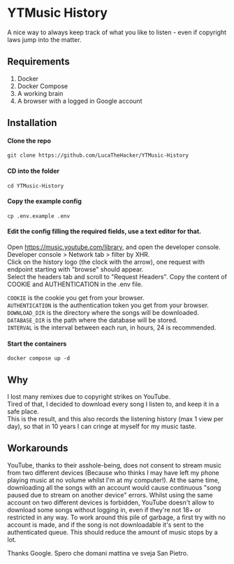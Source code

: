 # YTMusic History

A nice way to always keep track of what you like to listen - even if copyright laws jump into the matter.

## Requirements

1. Docker
2. Docker Compose
3. A working brain
4. A browser with a logged in Google account 

## Installation

#### Clone the repo

    git clone https://github.com/LucaTheHacker/YTMusic-History

#### CD into the folder

    cd YTMusic-History

#### Copy the example config

    cp .env.example .env

#### Edit the config filling the required fields, use a text editor for that.

Open https://music.youtube.com/library, and open the developer console.  
Developer console > Network tab > filter by XHR.  
Click on the history logo (the clock with the arrow), one request with endpoint starting with "browse" should appear.  
Select the headers tab and scroll to "Request Headers". 
Copy the content of COOKIE and AUTHENTICATION in the .env file.  

`COOKIE` is the cookie you get from your browser.  
`AUTHENTICATION` is the authentication token you get from your browser.  
`DOWNLOAD_DIR` is the directory where the songs will be downloaded.  
`DATABASE_DIR` is the path where the database will be stored.  
`INTERVAL` is the interval between each run, in hours, 24 is recommended.

#### Start the containers

    docker compose up -d

## Why

I lost many remixes due to copyright strikes on YouTube.  
Tired of that, I decided to download every song I listen to, and keep it in a safe place.  
This is the result, and this also records the listening history (max 1 view per day), so that in 10 years I can cringe
at myself for my music taste.

## Workarounds

YouTube, thanks to their asshole-being, does not consent to stream music from two different devices
(Because who thinks I may have left my phone playing music at no volume whilst I'm at my computer!).
At the same time, downloading all the songs with an account would cause continuous "song paused due to stream on another device" errors.
Whilst using the same account on two different devices is forbidden, YouTube doesn't allow to download some songs without logging in,
even if they're not 18+ or restricted in any way.
To work around this pile of garbage, a first try with no account is made, and if the song is not downloadable it's sent to the authenticated queue.
This should reduce the amount of music stops by a lot.

Thanks Google. 
Spero che domani mattina ve sveja San Pietro.